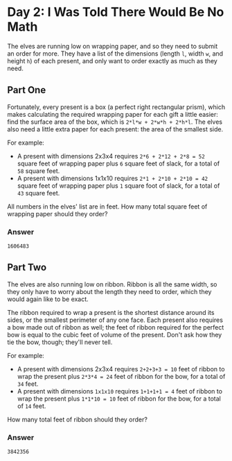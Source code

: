 # Day 2: I Was Told There Would Be No Math

The elves are running low on wrapping paper, and so they need to submit an
order for more. They have a list of the dimensions (length `l`, width `w`,
and height `h`) of each present, and only want to order exactly as much as
they need.

## Part One

Fortunately, every present is a box (a perfect right rectangular prism),
which makes calculating the required wrapping paper for each gift a little
easier: find the surface area of the box, which is `2*l*w + 2*w*h + 2*h*l`.
The elves also need a little extra paper for each present: the area of the
smallest side.

For example:

* A present with dimensions 2x3x4 requires `2*6 + 2*12 + 2*8 = 52` square
  feet of wrapping paper plus `6` square feet of slack, for a total of `58`
  square feet.
* A present with dimensions 1x1x10 requires `2*1 + 2*10 + 2*10 = 42` square
  feet of wrapping paper plus `1` square foot of slack, for a total of `43`
  square feet.

All numbers in the elves' list are in feet. How many total square feet of
wrapping paper should they order?

### Answer

```
1606483
```

## Part Two

The elves are also running low on ribbon. Ribbon is all the same width, so
they only have to worry about the length they need to order, which they would
again like to be exact.

The ribbon required to wrap a present is the shortest distance around its
sides, or the smallest perimeter of any one face. Each present also requires
a bow made out of ribbon as well; the feet of ribbon required for the perfect
bow is equal to the cubic feet of volume of the present. Don't ask how they
tie the bow, though; they'll never tell.

For example:

* A present with dimensions 2x3x4 requires `2+2+3+3 = 10` feet of ribbon to
  wrap the present plus `2*3*4 = 24` feet of ribbon for the bow, for a total
  of `34` feet.
* A present with dimensions `1x1x10` requires `1+1+1+1 = 4` feet of ribbon to
  wrap the present plus `1*1*10 = 10` feet of ribbon for the bow, for a total
  of `14` feet.

How many total feet of ribbon should they order?

### Answer

```
3842356
```
